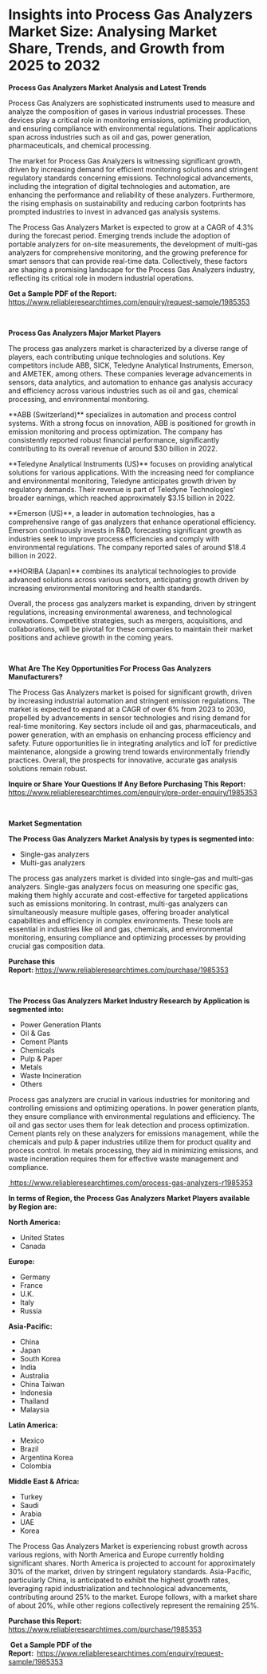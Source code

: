 <p><h1>Insights into Process Gas Analyzers Market Size: Analysing Market Share, Trends, and Growth from 2025 to 2032</h1></p><p><strong>Process Gas Analyzers Market Analysis and Latest Trends</strong></p>
<p><p>Process Gas Analyzers are sophisticated instruments used to measure and analyze the composition of gases in various industrial processes. These devices play a critical role in monitoring emissions, optimizing production, and ensuring compliance with environmental regulations. Their applications span across industries such as oil and gas, power generation, pharmaceuticals, and chemical processing.</p><p>The market for Process Gas Analyzers is witnessing significant growth, driven by increasing demand for efficient monitoring solutions and stringent regulatory standards concerning emissions. Technological advancements, including the integration of digital technologies and automation, are enhancing the performance and reliability of these analyzers. Furthermore, the rising emphasis on sustainability and reducing carbon footprints has prompted industries to invest in advanced gas analysis systems.</p><p>The Process Gas Analyzers Market is expected to grow at a CAGR of 4.3% during the forecast period. Emerging trends include the adoption of portable analyzers for on-site measurements, the development of multi-gas analyzers for comprehensive monitoring, and the growing preference for smart sensors that can provide real-time data. Collectively, these factors are shaping a promising landscape for the Process Gas Analyzers industry, reflecting its critical role in modern industrial operations.</p></p>
<p><strong>Get a Sample PDF of the Report:&nbsp;</strong> <a href="https://www.reliableresearchtimes.com/enquiry/request-sample/1985353?utm_campaign=3437&utm_medium=2&utm_source=Github&utm_content=ia&utm_term=16042025&utm_id=process-gas-analyzers">https://www.reliableresearchtimes.com/enquiry/request-sample/1985353</a></p>
<p>&nbsp;</p>
<p><strong>Process Gas Analyzers Major Market Players</strong></p>
<p><p>The process gas analyzers market is characterized by a diverse range of players, each contributing unique technologies and solutions. Key competitors include ABB, SICK, Teledyne Analytical Instruments, Emerson, and AMETEK, among others. These companies leverage advancements in sensors, data analytics, and automation to enhance gas analysis accuracy and efficiency across various industries such as oil and gas, chemical processing, and environmental monitoring.</p><p>**ABB (Switzerland)** specializes in automation and process control systems. With a strong focus on innovation, ABB is positioned for growth in emission monitoring and process optimization. The company has consistently reported robust financial performance, significantly contributing to its overall revenue of around $30 billion in 2022.</p><p>**Teledyne Analytical Instruments (US)** focuses on providing analytical solutions for various applications. With the increasing need for compliance and environmental monitoring, Teledyne anticipates growth driven by regulatory demands. Their revenue is part of Teledyne Technologies' broader earnings, which reached approximately $3.15 billion in 2022.</p><p>**Emerson (US)**, a leader in automation technologies, has a comprehensive range of gas analyzers that enhance operational efficiency. Emerson continuously invests in R&D, forecasting significant growth as industries seek to improve process efficiencies and comply with environmental regulations. The company reported sales of around $18.4 billion in 2022.</p><p>**HORIBA (Japan)** combines its analytical technologies to provide advanced solutions across various sectors, anticipating growth driven by increasing environmental monitoring and health standards. </p><p>Overall, the process gas analyzers market is expanding, driven by stringent regulations, increasing environmental awareness, and technological innovations. Competitive strategies, such as mergers, acquisitions, and collaborations, will be pivotal for these companies to maintain their market positions and achieve growth in the coming years.</p></p>
<p>&nbsp;</p>
<p><strong>What Are The Key Opportunities For Process Gas Analyzers Manufacturers?</strong></p>
<p><p>The Process Gas Analyzers market is poised for significant growth, driven by increasing industrial automation and stringent emission regulations. The market is expected to expand at a CAGR of over 6% from 2023 to 2030, propelled by advancements in sensor technologies and rising demand for real-time monitoring. Key sectors include oil and gas, pharmaceuticals, and power generation, with an emphasis on enhancing process efficiency and safety. Future opportunities lie in integrating analytics and IoT for predictive maintenance, alongside a growing trend towards environmentally friendly practices. Overall, the prospects for innovative, accurate gas analysis solutions remain robust.</p></p>
<p><strong>Inquire or Share Your Questions If Any Before Purchasing This Report:</strong> <a href="https://www.reliableresearchtimes.com/enquiry/pre-order-enquiry/1985353?utm_campaign=3437&utm_medium=2&utm_source=Github&utm_content=ia&utm_term=16042025&utm_id=process-gas-analyzers">https://www.reliableresearchtimes.com/enquiry/pre-order-enquiry/1985353</a></p>
<p>&nbsp;</p>
<p><strong>Market Segmentation</strong></p>
<p><strong>The Process Gas Analyzers Market Analysis by types is segmented into:</strong></p>
<p><ul><li>Single-gas analyzers</li><li>Multi-gas analyzers</li></ul></p>
<p><p>The process gas analyzers market is divided into single-gas and multi-gas analyzers. Single-gas analyzers focus on measuring one specific gas, making them highly accurate and cost-effective for targeted applications such as emissions monitoring. In contrast, multi-gas analyzers can simultaneously measure multiple gases, offering broader analytical capabilities and efficiency in complex environments. These tools are essential in industries like oil and gas, chemicals, and environmental monitoring, ensuring compliance and optimizing processes by providing crucial gas composition data.</p></p>
<p><strong>Purchase this Report:&nbsp;</strong><a href="https://www.reliableresearchtimes.com/purchase/1985353?utm_campaign=3437&utm_medium=2&utm_source=Github&utm_content=ia&utm_term=16042025&utm_id=process-gas-analyzers">https://www.reliableresearchtimes.com/purchase/1985353</a></p>
<p>&nbsp;</p>
<p><strong>The Process Gas Analyzers Market Industry Research by Application is segmented into:</strong></p>
<p><ul><li>Power Generation Plants</li><li>Oil & Gas</li><li>Cement Plants</li><li>Chemicals</li><li>Pulp & Paper</li><li>Metals</li><li>Waste Incineration</li><li>Others</li></ul></p>
<p><p>Process gas analyzers are crucial in various industries for monitoring and controlling emissions and optimizing operations. In power generation plants, they ensure compliance with environmental regulations and efficiency. The oil and gas sector uses them for leak detection and process optimization. Cement plants rely on these analyzers for emissions management, while the chemicals and pulp & paper industries utilize them for product quality and process control. In metals processing, they aid in minimizing emissions, and waste incineration requires them for effective waste management and compliance.</p></p>
<p><a href="https://www.reliableresearchtimes.com/process-gas-analyzers-r1985353?utm_campaign=3437&utm_medium=2&utm_source=Github&utm_content=ia&utm_term=16042025&utm_id=process-gas-analyzers">&nbsp;https://www.reliableresearchtimes.com/process-gas-analyzers-r1985353</a></p>
<p><strong>In terms of Region, the Process Gas Analyzers Market Players available by Region are:</strong></p>
<p>
    <p> <strong> North America: </strong>
        <ul>
            <li>United States</li>
            <li>Canada</li>
        </ul>
        </p> 
    <p> <strong> Europe: </strong>
        <ul>
            <li>Germany</li>
            <li>France</li>
            <li>U.K.</li>
            <li>Italy</li>
            <li>Russia</li>
        </ul>
        </p> 
    <p> <strong> Asia-Pacific: </strong>
        <ul>
            <li>China</li>
            <li>Japan</li>
            <li>South Korea</li>
            <li>India</li>
            <li>Australia</li>
            <li>China Taiwan</li>
            <li>Indonesia</li>
            <li>Thailand</li>
            <li>Malaysia</li>
        </ul>
        </p> 
    <p> <strong> Latin America: </strong>
        <ul>
            <li>Mexico</li>
            <li>Brazil</li>
            <li>Argentina Korea</li>
            <li>Colombia</li>
        </ul>
        </p> 
    <p> <strong> Middle East & Africa: </strong>
        <ul>
            <li>Turkey</li>
            <li>Saudi</li>
            <li>Arabia</li>
            <li>UAE</li>
            <li>Korea</li>
        </ul>
    </p>
    </p>
<p><p>The Process Gas Analyzers Market is experiencing robust growth across various regions, with North America and Europe currently holding significant shares. North America is projected to account for approximately 30% of the market, driven by stringent regulatory standards. Asia-Pacific, particularly China, is anticipated to exhibit the highest growth rates, leveraging rapid industrialization and technological advancements, contributing around 25% to the market. Europe follows, with a market share of about 20%, while other regions collectively represent the remaining 25%.</p></p>
<p><strong>Purchase this Report: </strong><a href="https://www.reliableresearchtimes.com/purchase/1985353?utm_campaign=3437&utm_medium=2&utm_source=Github&utm_content=ia&utm_term=16042025&utm_id=process-gas-analyzers">https://www.reliableresearchtimes.com/purchase/1985353</a></p>
<p>&nbsp;<strong>Get a Sample PDF of the Report:&nbsp;&nbsp;</strong><a href="https://www.reliableresearchtimes.com/enquiry/request-sample/1985353?utm_campaign=3437&utm_medium=2&utm_source=Github&utm_content=ia&utm_term=16042025&utm_id=process-gas-analyzers">https://www.reliableresearchtimes.com/enquiry/request-sample/1985353</a></p>
<p><strong></strong></p>
<p><p></p><p></p><p></p></p>